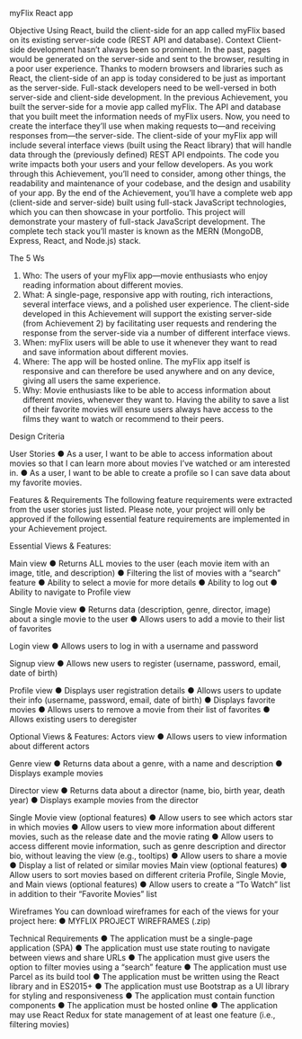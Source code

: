 myFlix React app

Objective
Using React, build the client-side for an app called myFlix based on its
existing server-side code (REST API and database).
Context
Client-side development hasn’t always been so prominent. In the past, pages would be generated on
the server-side and sent to the browser, resulting in a poor user experience. Thanks to modern
browsers and libraries such as React, the client-side of an app is today considered to be just as
important as the server-side. Full-stack developers need to be well-versed in both server-side and
client-side development.
In the previous Achievement, you built the server-side for a movie app called myFlix. The API and
database that you built meet the information needs of myFlix users. Now, you need to create the
interface they’ll use when making requests to—and receiving responses from—the server-side. The
client-side of your myFlix app will include several interface views (built using the React library) that will
handle data through the (previously defined) REST API endpoints.
The code you write impacts both your users and your fellow developers. As you work through this
Achievement, you’ll need to consider, among other things, the readability and maintenance of your
codebase, and the design and usability of your app.
By the end of the Achievement, you’ll have a complete web app (client-side and server-side) built using
full-stack JavaScript technologies, which you can then showcase in your portfolio. This project will
demonstrate your mastery of full-stack JavaScript development. The complete tech stack you’ll
master is known as the MERN (MongoDB, Express, React, and Node.js) stack.

The 5 Ws

1. Who: The users of your myFlix app—movie enthusiasts who enjoy reading information about
   different movies.
2. What: A single-page, responsive app with routing, rich interactions, several interface views,
   and a polished user experience. The client-side developed in this Achievement will support
   the existing server-side (from Achievement 2) by facilitating user requests and rendering the
   response from the server-side via a number of different interface views.
3. When: myFlix users will be able to use it whenever they want to read and save information
   about different movies.
4. Where: The app will be hosted online. The myFlix app itself is responsive and can therefore be
   used anywhere and on any device, giving all users the same experience.
5. Why: Movie enthusiasts like to be able to access information about different movies,
   whenever they want to. Having the ability to save a list of their favorite movies will ensure
   users always have access to the films they want to watch or recommend to their peers.

Design Criteria

User Stories
● As a user, I want to be able to access information about movies so that I can learn more
about movies I’ve watched or am interested in.
● As a user, I want to be able to create a profile so I can save data about my favorite movies.

Features & Requirements
The following feature requirements were extracted from the user stories just listed. Please note, your
project will only be approved if the following essential feature requirements are implemented in your
Achievement project.

Essential Views & Features:

Main view
● Returns ALL movies to the user (each movie item with an image, title, and description)
● Filtering the list of movies with a “search” feature
● Ability to select a movie for more details
● Ability to log out
● Ability to navigate to Profile view

Single Movie view
● Returns data (description, genre, director, image) about a single movie to the user
● Allows users to add a movie to their list of favorites

Login view
● Allows users to log in with a username and password

Signup view
● Allows new users to register (username, password, email, date of birth)

Profile view
● Displays user registration details
● Allows users to update their info (username, password, email, date of birth)
● Displays favorite movies
● Allows users to remove a movie from their list of favorites
● Allows existing users to deregister

Optional Views & Features:
Actors view
● Allows users to view information about different actors

Genre view
● Returns data about a genre, with a name and description
● Displays example movies

Director view
● Returns data about a director (name, bio, birth year, death year)
● Displays example movies from the director

Single Movie view (optional features)
● Allow users to see which actors star in which movies
● Allow users to view more information about different movies, such as the release date and
the movie rating
● Allow users to access different movie information, such as genre description and director bio,
without leaving the view (e.g., tooltips)
● Allow users to share a movie
● Display a list of related or similar movies
Main view (optional features)
● Allow users to sort movies based on different criteria
Profile, Single Movie, and Main views (optional features)
● Allow users to create a “To Watch” list in addition to their “Favorite Movies” list

Wireframes
You can download wireframes for each of the views for your project here:
● MYFLIX PROJECT WIREFRAMES (.zip)

Technical Requirements
● The application must be a single-page application (SPA)
● The application must use state routing to navigate between views and share URLs
● The application must give users the option to filter movies using a “search” feature
● The application must use Parcel as its build tool
● The application must be written using the React library and in ES2015+
● The application must use Bootstrap as a UI library for styling and responsiveness
● The application must contain function components
● The application must be hosted online
● The application may use React Redux for state management of at least one feature (i.e.,
filtering movies)
